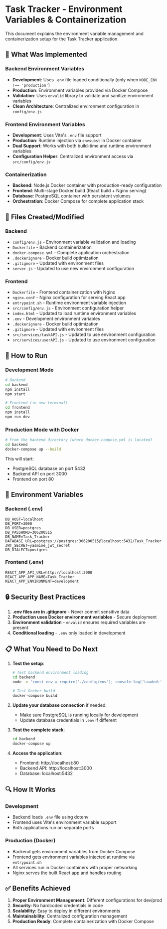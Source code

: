 # Task Tracker - Environment Variables & Containerization

This document explains the environment variable management and containerization setup for the Task Tracker application.

## 🎯 What Was Implemented

### Backend Environment Variables
- **Development**: Uses `.env` file loaded conditionally (only when `NODE_ENV !== 'production'`)
- **Production**: Environment variables provided via Docker Compose
- **Validation**: Uses `envalid` library to validate and sanitize environment variables
- **Clean Architecture**: Centralized environment configuration in `config/env.js`

### Frontend Environment Variables
- **Development**: Uses Vite's `.env` file support
- **Production**: Runtime injection via `envsubst` in Docker container
- **Dual Support**: Works with both build-time and runtime environment variables
- **Configuration Helper**: Centralized environment access via `src/config/env.js`

### Containerization
- **Backend**: Node.js Docker container with production-ready configuration
- **Frontend**: Multi-stage Docker build (React build + Nginx serving)
- **Database**: PostgreSQL container with persistent volumes
- **Orchestration**: Docker Compose for complete application stack

## 📁 Files Created/Modified

### Backend
- `config/env.js` - Environment variable validation and loading
- `Dockerfile` - Backend containerization
- `docker-compose.yml` - Complete application orchestration
- `.dockerignore` - Docker build optimization
- `.gitignore` - Updated with environment files
- `server.js` - Updated to use new environment configuration

### Frontend
- `Dockerfile` - Frontend containerization with Nginx
- `nginx.conf` - Nginx configuration for serving React app
- `entrypoint.sh` - Runtime environment variable injection
- `src/config/env.js` - Environment configuration helper
- `index.html` - Updated to load runtime environment variables
- `.env` - Development environment variables
- `.dockerignore` - Docker build optimization
- `.gitignore` - Updated with environment files
- `src/services/taskAPI.js` - Updated to use environment configuration
- `src/services/userAPI.js` - Updated to use environment configuration

## 🚀 How to Run

### Development Mode
```bash
# Backend
cd backend
npm install
npm start

# Frontend (in new terminal)
cd frontend
npm install
npm run dev
```

### Production Mode with Docker
```bash
# From the backend directory (where docker-compose.yml is located)
cd backend
docker-compose up --build
```

This will start:
- PostgreSQL database on port 5432
- Backend API on port 3000
- Frontend on port 80

## 🔧 Environment Variables

### Backend (.env)
```env
DB_HOST=localhost
DB_PORT=3000
DB_USER=postgres
DB_PASSWORD=306200515
DB_NAME=Task_Tracker
DATABASE_URL=postgres://postgres:306200515@localhost:5432/Task_Tracker
JWT_SECRET=yasmine_jwt_secret
DB_DIALECT=postgres
```

### Frontend (.env)
```env
REACT_APP_API_URL=http://localhost:3000
REACT_APP_APP_NAME=Task Tracker
REACT_APP_ENVIRONMENT=development
```

## 🔒 Security Best Practices

1. **.env files are in .gitignore** - Never commit sensitive data
2. **Production uses Docker environment variables** - Secure deployment
3. **Environment validation** - `envalid` ensures required variables are present
4. **Conditional loading** - `.env` only loaded in development

## 📋 What You Need to Do Next

1. **Test the setup**:
   ```bash
   # Test backend environment loading
   cd backend
   node -e "const env = require('./config/env'); console.log('Loaded:', env.NODE_ENV, env.PORT);"
   
   # Test Docker build
   docker-compose build
   ```

2. **Update your database connection** if needed:
   - Make sure PostgreSQL is running locally for development
   - Update database credentials in `.env` if different

3. **Test the complete stack**:
   ```bash
   cd backend
   docker-compose up
   ```

4. **Access the application**:
   - Frontend: http://localhost:80
   - Backend API: http://localhost:3000
   - Database: localhost:5432

## 🔍 How It Works

### Development
- Backend loads `.env` file using dotenv
- Frontend uses Vite's environment variable support
- Both applications run on separate ports

### Production (Docker)
- Backend gets environment variables from Docker Compose
- Frontend gets environment variables injected at runtime via `entrypoint.sh`
- All services run in Docker containers with proper networking
- Nginx serves the built React app and handles routing

## ✅ Benefits Achieved

1. **Proper Environment Management**: Different configurations for dev/prod
2. **Security**: No hardcoded credentials in code
3. **Scalability**: Easy to deploy in different environments
4. **Maintainability**: Centralized configuration management
5. **Production Ready**: Complete containerization with Docker Compose
